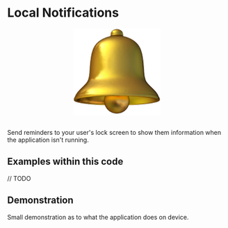 # Local Notifications
<p align="center">
  <img src="demo/app-icon.png " alt="Local Notifications application icon"
	  title="Instafilter application icon" align="center" width="200" height="200" />
</p>
</br>
Send reminders to your user's lock screen to show them information when the application isn't running.

## Examples within this code
// TODO

## Demonstration
Small demonstration as to what the application does on device.
</br>
<!-- <p align="center">
<img src="demo/local-notifications.gif" alt="Local Notifications demonstration"
	title="Local Notifications demonstration" width="250" height="500" />
</p> -->
